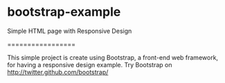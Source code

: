 bootstrap-example
=================

Simple HTML page with Responsive Design

=================


This simple project is create using Bootstrap, a front-end web framework, for having a responsive design example.
Try Bootstrap on http://twitter.github.com/bootstrap/
